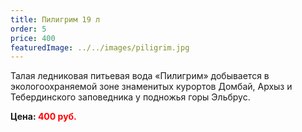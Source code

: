 ```yaml
---
title: Пилигрим 19 л
order: 5
price: 400
featuredImage: ../../images/piligrim.jpg
---
```


Талая ледниковая питьевая вода «Пилигрим» добывается в экологоохраняемой зоне знаменитых курортов Домбай, Архыз и Тебердинского заповедника у подножья горы Эльбрус.

**Цена: <span style="color:red">400 руб.</span>**
